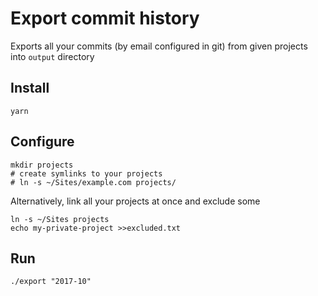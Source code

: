 # Export commit history

Exports all your commits (by email configured in git) from given projects into `output` directory

## Install

```
yarn
```

## Configure

```
mkdir projects
# create symlinks to your projects
# ln -s ~/Sites/example.com projects/ 
```

Alternatively, link all your projects at once and exclude some

```
ln -s ~/Sites projects
echo my-private-project >>excluded.txt
```

## Run

```
./export "2017-10"
```
